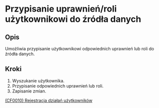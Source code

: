 # Przypisanie uprawnień/roli użytkownikowi do źródła danych

## Opis
Umożliwia przypisanie użytkownikowi odpowiednich uprawnień lub roli do źródła danych.

## Kroki
1. Wyszukanie użytkownika.
2. Przypisanie odpowiednich uprawnień lub roli.
3. Zapisanie zmian.

[(CF0010) Rejestracja działań użytkowników](../../../3.wizja.systemu/3.3.cechy.funkcjonalne/CF00010.md)